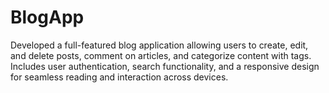 # BlogApp
Developed a full-featured blog application allowing users to create, edit, and delete posts, comment on articles, and categorize content with tags. Includes user authentication, search functionality, and a responsive design for seamless reading and interaction across devices.
